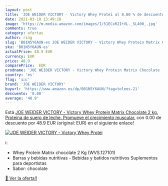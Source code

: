 ```yaml
---
layout: post
title: 'JOE WEIDER VICTORY - Victory Whey Protei al 0.00 % de descuento'
date: 2021-03-10 13:49:18
image: 'https://m.media-amazon.com/images/I/51ECxR2I+VL._SL400_.jpg'
comments: true
category: ofertas
author: ring
slug: 'B01N5Y6AUN-es JOE WEIDER VICTORY - Victory Whey Protein Matrix Chocolate...'
sku: 'B01N5Y6AUN-es'
actualPrice: 48.9 EUR
currency: EUR
price: 48.9
comparePrice:  EUR
prodname: 'JOE WEIDER VICTORY - Victory Whey Protein Matrix Chocolate  2 kg. Proteina de suero de leche. Promueve el crecimiento muscular.'
country: 'es'
flag: '🇪🇸'
brand: 'JOE WEIDER VICTORY'
buyurl: 'https://www.amazon.es/dp/B01N5Y6AUN/?tag=tolees-21'
descuento: '0.00'
average: '48.9'
---
```


Está [JOE WEIDER VICTORY - Victory Whey Protein Matrix Chocolate  2 kg. Proteina de suero de leche. Promueve el crecimiento muscular.](https://www.amazon.es/dp/B01N5Y6AUN/?tag=tolees-21) con 0.00 de descuento por 48.9 EUR (original:  EUR) en el siguiente enlace!

[![JOE WEIDER VICTORY - Victory Whey Protei](https://m.media-amazon.com/images/I/51ECxR2I+VL._SL400_.jpg)](https://www.amazon.es/dp/B01N5Y6AUN/?tag=tolees-21)

ℹ️:

- Whey Protein Matrix chocolate 2 Kg (WVS.127101)
- Barras y bebidas nutritivas - Bebidas y batidos nutritivos Suplementos para deportistas
- Sabor: chocolate

[🛒 Ver la oferta!!](https://www.amazon.es/dp/B01N5Y6AUN/?tag=tolees-21)
